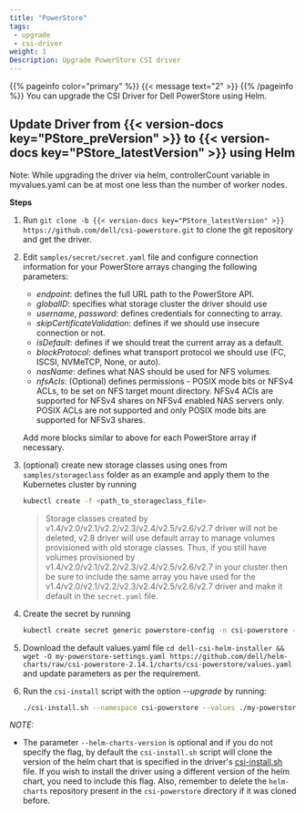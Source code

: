 ```yaml
---
title: "PowerStore"
tags:
 - upgrade
 - csi-driver
weight: 1
Description: Upgrade PowerStore CSI driver
---
```

{{% pageinfo color="primary" %}}
{{< message text="2" >}}
{{% /pageinfo %}}
You can upgrade the CSI Driver for Dell PowerStore using Helm.

## Update Driver from {{< version-docs key="PStore_preVersion" >}} to {{< version-docs key="PStore_latestVersion" >}} using Helm

Note: While upgrading the driver via helm, controllerCount variable in myvalues.yaml can be at most one less than the number of worker nodes.

**Steps**

1. Run `git clone -b {{< version-docs key="PStore_latestVersion" >}} https://github.com/dell/csi-powerstore.git` to clone the git repository and get the driver.
2. Edit `samples/secret/secret.yaml` file and configure connection information for your PowerStore arrays changing the following parameters:
    - *endpoint*: defines the full URL path to the PowerStore API.
    - *globalID*: specifies what storage cluster the driver should use
    - *username*, *password*: defines credentials for connecting to array.
    - *skipCertificateValidation*: defines if we should use insecure connection or not.
    - *isDefault*: defines if we should treat the current array as a default.
    - *blockProtocol*: defines what transport protocol we should use (FC, ISCSI, NVMeTCP, None, or auto).
    - *nasName*: defines what NAS should be used for NFS volumes.
	- *nfsAcls*: (Optional) defines permissions - POSIX mode bits or NFSv4 ACLs, to be set on NFS target mount directory.
	             NFSv4 ACls are supported for NFSv4 shares on NFSv4 enabled NAS servers only. POSIX ACLs are not supported and only POSIX mode bits are supported for NFSv3 shares.

    Add more blocks similar to above for each PowerStore array if necessary.
3. (optional) create new storage classes using ones from `samples/storageclass` folder as an example and apply them to the Kubernetes cluster by running
    ```bash
    kubectl create -f <path_to_storageclass_file>
    ```

    >Storage classes created by v1.4/v2.0/v2.1/v2.2/v2.3/v2.4/v2.5/v2.6/v2.7 driver will not be deleted, v2.8 driver will use default array to manage volumes provisioned with old storage classes. Thus, if you still have volumes provisioned by v1.4/v2.0/v2.1/v2.2/v2.3/v2.4/v2.5/v2.6/v2.7 in your cluster then be sure to include the same array you have used for the v1.4/v2.0/v2.1/v2.2/v2.3/v2.4/v2.5/v2.6/v2.7 driver and make it default in the `secret.yaml` file.
4. Create the secret by running
    ```bash
    kubectl create secret generic powerstore-config -n csi-powerstore --from-file=config=secret.yaml
    ```
5. Download the default values.yaml file `cd dell-csi-helm-installer && wget -O my-powerstore-settings.yaml https://github.com/dell/helm-charts/raw/csi-powerstore-2.14.1/charts/csi-powerstore/values.yaml` and update parameters as per the requirement.
6. Run the `csi-install` script with the option _\-\-upgrade_ by running:
    ```bash
    ./csi-install.sh --namespace csi-powerstore --values ./my-powerstore-settings.yaml --upgrade --helm-charts-version <version>
    ```
*NOTE:*
- The parameter `--helm-charts-version` is optional and if you do not specify the flag, by default the `csi-install.sh` script will clone the version of the helm chart that is specified in the driver's [csi-install.sh](https://github.com/dell/csi-powerstore/blob/main/dell-csi-helm-installer/csi-install.sh#L13) file. If you wish to install the driver using a different version of the helm chart, you need to include this flag. Also, remember to delete the `helm-charts` repository present in the `csi-powerstore` directory if it was cloned before.

